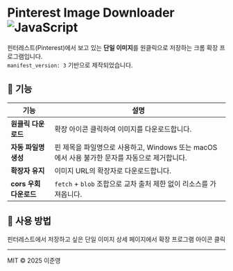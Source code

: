 # Pinterest Image Downloader &nbsp;![JavaScript](https://img.shields.io/badge/JavaScript-ES6%2B-F7DF1E?logo=javascript&logoColor=black)

핀터레스트(Pinterest)에서 보고 있는 **단일 이미지**를 원클릭으로 저장하는 크롬 확장 프로그램입니다.  
`manifest_version: 3` 기반으로 제작되었습니다.


## 📌 기능
| 기능 | 설명 |
| --- | --- |
| **원클릭 다운로드** | 확장 아이콘 클릭하여 이미지를 다운로드합니다. |
| **자동 파일명 생성** | 핀 제목을 파일명으로 사용하고, Windows 또는 macOS에서 사용 불가한 문자를 자동으로 제거합니다. |
| **확장자 유지** | 이미지 URL의 확장자로 다운로드합니다. |
| **cors 우회 다운로드** | `fetch` + `blob` 조합으로 교차 출처 제한 없이 리소스를 가져옵니다. |


## 📌 사용 방법
핀터레스트에서 저장하고 싶은 단일 이미지 상세 페이지에서 확장 프로그램 아이콘 클릭
<br />
<hr />

MIT © 2025 이준영
